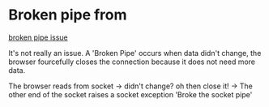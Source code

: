# Broken pipe from
[broken pipe issue]('https://code.djangoproject.com/ticket/4444')

It's not really an issue. 
A 'Broken Pipe' occurs when data didn't change, the browser fourcefully closes the connection because it does not need more data. 

The browser reads from socket -> didn't change? oh then close it! -> The other end of the socket raises a socket exception 'Broke the socket pipe'

